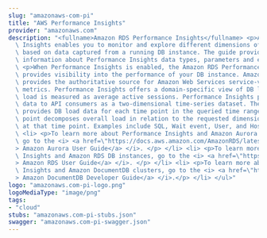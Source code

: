```yaml
---
slug: "amazonaws-com-pi"
title: "AWS Performance Insights"
provider: "amazonaws.com"
description: "<fullname>Amazon RDS Performance Insights</fullname> <p>Amazon RDS Performance\
  \ Insights enables you to monitor and explore different dimensions of database load\
  \ based on data captured from a running DB instance. The guide provides detailed\
  \ information about Performance Insights data types, parameters and errors.</p>\
  \ <p>When Performance Insights is enabled, the Amazon RDS Performance Insights API\
  \ provides visibility into the performance of your DB instance. Amazon CloudWatch\
  \ provides the authoritative source for Amazon Web Services service-vended monitoring\
  \ metrics. Performance Insights offers a domain-specific view of DB load.</p> <p>DB\
  \ load is measured as average active sessions. Performance Insights provides the\
  \ data to API consumers as a two-dimensional time-series dataset. The time dimension\
  \ provides DB load data for each time point in the queried time range. Each time\
  \ point decomposes overall load in relation to the requested dimensions, measured\
  \ at that time point. Examples include SQL, Wait event, User, and Host.</p> <ul>\
  \ <li> <p>To learn more about Performance Insights and Amazon Aurora DB instances,\
  \ go to the <i> <a href=\"https://docs.aws.amazon.com/AmazonRDS/latest/AuroraUserGuide/USER_PerfInsights.html\"\
  > Amazon Aurora User Guide</a> </i>. </p> </li> <li> <p>To learn more about Performance\
  \ Insights and Amazon RDS DB instances, go to the <i> <a href=\"https://docs.aws.amazon.com/AmazonRDS/latest/UserGuide/USER_PerfInsights.html\"\
  > Amazon RDS User Guide</a> </i>. </p> </li> <li> <p>To learn more about Performance\
  \ Insights and Amazon DocumentDB clusters, go to the <i> <a href=\"https://docs.aws.amazon.com/documentdb/latest/developerguide/performance-insights.html\"\
  > Amazon DocumentDB Developer Guide</a> </i>.</p> </li> </ul>"
logo: "amazonaws.com-pi-logo.png"
logoMediaType: "image/png"
tags:
- "cloud"
stubs: "amazonaws.com-pi-stubs.json"
swagger: "amazonaws.com-pi-swagger.json"
---
```

